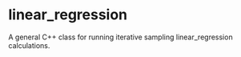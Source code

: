 # linear_regression
A general C++ class for running iterative sampling linear_regression calculations.
